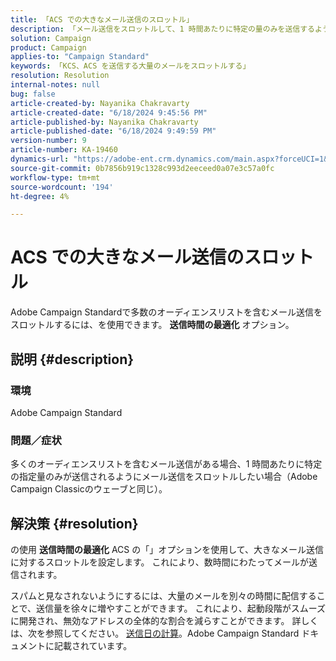 ```yaml
---
title: 「ACS での大きなメール送信のスロットル」
description: 「メール送信をスロットルして、1 時間あたりに特定の量のみを送信するようにする方法を説明します（Adobe Campaign Classicのウェーブと同じ）。」
solution: Campaign
product: Campaign
applies-to: "Campaign Standard"
keywords: 「KCS、ACS を送信する大量のメールをスロットルする」
resolution: Resolution
internal-notes: null
bug: false
article-created-by: Nayanika Chakravarty
article-created-date: "6/18/2024 9:45:56 PM"
article-published-by: Nayanika Chakravarty
article-published-date: "6/18/2024 9:49:59 PM"
version-number: 9
article-number: KA-19460
dynamics-url: "https://adobe-ent.crm.dynamics.com/main.aspx?forceUCI=1&pagetype=entityrecord&etn=knowledgearticle&id=5ecff31f-bc2d-ef11-840a-000d3a5b439f"
source-git-commit: 0b7856b919c1328c993d2eeceed0a07e3c57a0fc
workflow-type: tm+mt
source-wordcount: '194'
ht-degree: 4%

---
```


# ACS での大きなメール送信のスロットル


Adobe Campaign Standardで多数のオーディエンスリストを含むメール送信をスロットルするには、を使用できます。 <b>送信時間の最適化</b> オプション。

## 説明 {#description}


### <b>環境</b>

Adobe Campaign Standard

### <b>問題／症状</b>

多くのオーディエンスリストを含むメール送信がある場合、1 時間あたりに特定の指定量のみが送信されるようにメール送信をスロットルしたい場合（Adobe Campaign Classicのウェーブと同じ）。


## 解決策 {#resolution}


の使用 <b>送信時間の最適化</b> ACS の「」オプションを使用して、大きなメール送信に対するスロットルを設定します。 これにより、数時間にわたってメールが送信されます。

スパムと見なされないようにするには、大量のメールを別々の時間に配信することで、送信量を徐々に増やすことができます。 これにより、起動段階がスムーズに開発され、無効なアドレスの全体的な割合を減らすことができます。 詳しくは、次を参照してください。 [送信日の計算](https://experienceleague.adobe.com/docs/campaign-standard/using/testing-and-sending/scheduling-messages/computing-the-sending-date.html)。Adobe Campaign Standard ドキュメントに記載されています。


